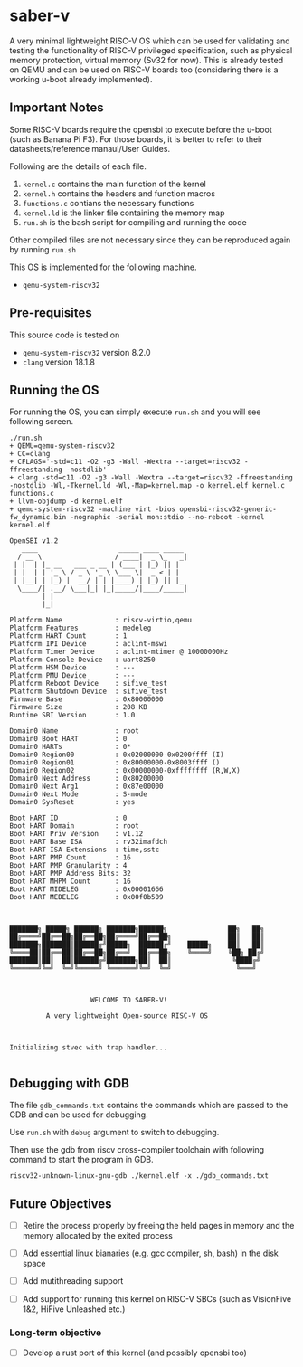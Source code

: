 # saber-v

A very minimal lightweight RISC-V OS which can be used for validating and testing the functionality of RISC-V privileged specification, such as physical memory protection, virtual memory (Sv32 for now). This is already tested on QEMU and can be used on RISC-V boards too (considering there is a working u-boot already implemented).

## Important Notes

Some RISC-V boards require the opensbi to execute before the u-boot (such as Banana Pi F3). For those boards, it is better to refer to their datasheets/reference manaul/User Guides.

Following are the details of each file.

1. `kernel.c` contains the main function of the kernel
2. `kernel.h` contains the headers and function macros
3. `functions.c` contians the necessary functions
4. `kernel.ld` is the linker file containing the memory map
5. `run.sh` is the bash script for compiling and running the code

Other compiled files are not necessary since they can be reproduced again by running `run.sh`

This OS is implemented for the following machine.

- `qemu-system-riscv32`

## Pre-requisites

This source code is tested on 

- `qemu-system-riscv32` version 8.2.0 
- `clang` version 18.1.8

## Running the OS

For running the OS, you can simply execute `run.sh` and you will see following screen.

```
./run.sh
+ QEMU=qemu-system-riscv32
+ CC=clang
+ CFLAGS='-std=c11 -O2 -g3 -Wall -Wextra --target=riscv32 -ffreestanding -nostdlib'
+ clang -std=c11 -O2 -g3 -Wall -Wextra --target=riscv32 -ffreestanding -nostdlib -Wl,-Tkernel.ld -Wl,-Map=kernel.map -o kernel.elf kernel.c functions.c
+ llvm-objdump -d kernel.elf
+ qemu-system-riscv32 -machine virt -bios opensbi-riscv32-generic-fw_dynamic.bin -nographic -serial mon:stdio --no-reboot -kernel kernel.elf

OpenSBI v1.2
   ____                    _____ ____ _____
  / __ \                  / ____|  _ \_   _|
 | |  | |_ __   ___ _ __ | (___ | |_) || |
 | |  | | '_ \ / _ \ '_ \ \___ \|  _ < | |
 | |__| | |_) |  __/ | | |____) | |_) || |_
  \____/| .__/ \___|_| |_|_____/|____/_____|
        | |
        |_|

Platform Name             : riscv-virtio,qemu
Platform Features         : medeleg
Platform HART Count       : 1
Platform IPI Device       : aclint-mswi
Platform Timer Device     : aclint-mtimer @ 10000000Hz
Platform Console Device   : uart8250
Platform HSM Device       : ---
Platform PMU Device       : ---
Platform Reboot Device    : sifive_test
Platform Shutdown Device  : sifive_test
Firmware Base             : 0x80000000
Firmware Size             : 208 KB
Runtime SBI Version       : 1.0

Domain0 Name              : root
Domain0 Boot HART         : 0
Domain0 HARTs             : 0*
Domain0 Region00          : 0x02000000-0x0200ffff (I)
Domain0 Region01          : 0x80000000-0x8003ffff ()
Domain0 Region02          : 0x00000000-0xffffffff (R,W,X)
Domain0 Next Address      : 0x80200000
Domain0 Next Arg1         : 0x87e00000
Domain0 Next Mode         : S-mode
Domain0 SysReset          : yes

Boot HART ID              : 0
Boot HART Domain          : root
Boot HART Priv Version    : v1.12
Boot HART Base ISA        : rv32imafdch
Boot HART ISA Extensions  : time,sstc
Boot HART PMP Count       : 16
Boot HART PMP Granularity : 4
Boot HART PMP Address Bits: 32
Boot HART MHPM Count      : 16
Boot HART MIDELEG         : 0x00001666
Boot HART MEDELEG         : 0x00f0b509



███████╗ █████╗ ██████╗ ███████╗██████╗               ██╗   ██╗
██╔════╝██╔══██╗██╔══██╗██╔════╝██╔══██╗              ██║   ██║
███████╗███████║██████╔╝█████╗  ██████╔╝    █████╗    ██║   ██║
╚════██║██╔══██║██╔══██╗██╔══╝  ██╔══██╗    ╚════╝    ╚██╗ ██╔╝
███████║██║  ██║██████╔╝███████╗██║  ██║               ╚████╔╝ 
╚══════╝╚═╝  ╚═╝╚═════╝ ╚══════╝╚═╝  ╚═╝                ╚═══╝  



                    WELCOME TO SABER-V!              

         A very lightweight Open-source RISC-V OS          



Initializing stvec with trap handler...


```

## Debugging with GDB

The file `gdb_commands.txt` contains the commands which are passed to the GDB and can be used for debugging.

Use `run.sh` with `debug` argument to switch to debugging.

Then use the gdb from riscv cross-compiler toolchain with following command to start the program in GDB.

```
riscv32-unknown-linux-gnu-gdb ./kernel.elf -x ./gdb_commands.txt
```


## Future Objectives

- [ ] Retire the process properly by freeing the held pages in memory and the memory allocated by the exited process
- [ ] Add essential linux bianaries (e.g. gcc compiler, sh, bash) in the disk space
- [ ] Add mutithreading support
- [ ] Add support for running this kernel on RISC-V SBCs (such as VisionFive 1&2, HiFive Unleashed etc.)


### Long-term objective

- [ ] Develop a rust port of this kernel (and possibly opensbi too)

